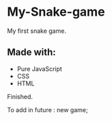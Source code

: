 # My-Snake-game
My first snake game.

## Made with:
 
 * Pure JavaScript
 * CSS
 * HTML

Finished.

To add in future : new game;
